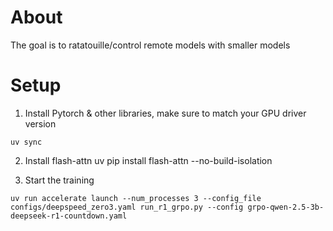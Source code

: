 # About

The goal is to ratatouille/control remote models with smaller models

# Setup

1. Install Pytorch & other libraries, make sure to match your GPU driver version
```
uv sync
```

2. Install flash-attn
uv pip install flash-attn --no-build-isolation


 
3. Start the training
```
uv run accelerate launch --num_processes 3 --config_file configs/deepspeed_zero3.yaml run_r1_grpo.py --config grpo-qwen-2.5-3b-deepseek-r1-countdown.yaml
```




